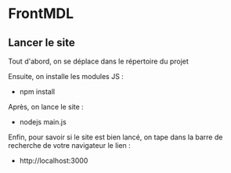 # FrontMDL
## Lancer le site
Tout d'abord, on se déplace dans le répertoire du projet

Ensuite, on installe les modules JS :
- npm install

Après, on lance le site :
- nodejs main.js

Enfin, pour savoir si le site est bien lancé, on tape dans la barre de recherche de votre navigateur le lien :
- http://localhost:3000
